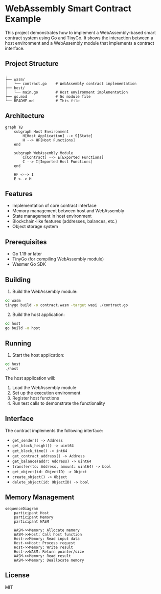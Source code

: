 # WebAssembly Smart Contract Example

This project demonstrates how to implement a WebAssembly-based smart contract system using Go and TinyGo. It shows the interaction between a host environment and a WebAssembly module that implements a contract interface.

## Project Structure

```
.
├── wasm/
│   └── contract.go    # WebAssembly contract implementation
├── host/
│   └── main.go        # Host environment implementation
├── go.mod             # Go module file
└── README.md          # This file
```

## Architecture

```mermaid
graph TB
    subgraph Host Environment
        H[Host Application] --> S[State]
        H --> HF[Host Functions]
    end
    
    subgraph WebAssembly Module
        C[Contract] --> E[Exported Functions]
        C --> I[Imported Host Functions]
    end
    
    HF <--> I
    E <--> H
```

## Features

- Implementation of core contract interface
- Memory management between host and WebAssembly
- State management in host environment
- Blockchain-like features (addresses, balances, etc.)
- Object storage system

## Prerequisites

- Go 1.19 or later
- TinyGo (for compiling WebAssembly module)
- Wasmer Go SDK

## Building

1. Build the WebAssembly module:
```bash
cd wasm
tinygo build -o contract.wasm -target wasi ./contract.go
```

2. Build the host application:
```bash
cd host
go build -o host
```

## Running

1. Start the host application:
```bash
cd host
./host
```

The host application will:
1. Load the WebAssembly module
2. Set up the execution environment
3. Register host functions
4. Run test calls to demonstrate the functionality

## Interface

The contract implements the following interface:

- `get_sender() -> Address`
- `get_block_height() -> uint64`
- `get_block_time() -> int64`
- `get_contract_address() -> Address`
- `get_balance(addr: Address) -> uint64`
- `transfer(to: Address, amount: uint64) -> bool`
- `get_object(id: ObjectID) -> Object`
- `create_object() -> Object`
- `delete_object(id: ObjectID) -> bool`

## Memory Management

```mermaid
sequenceDiagram
    participant Host
    participant Memory
    participant WASM
    
    WASM->>Memory: Allocate memory
    WASM->>Host: Call host function
    Host->>Memory: Read input data
    Host->>Host: Process request
    Host->>Memory: Write result
    Host->>WASM: Return pointer/size
    WASM->>Memory: Read result
    WASM->>Memory: Deallocate memory
```

## License

MIT

